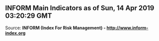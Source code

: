 ## INFORM Main Indicators as of Sun, 14 Apr 2019 03:20:29 GMT

Source: **INFORM (Index For Risk Management) - http://www.inform-index.org**